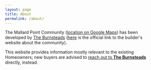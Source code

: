 ```yaml
---
layout: page
title: About
permalink: /about/
---
```


The Mallard Point Community ([location on Google Maps](https://maps.app.goo.gl/GQ2sfvRDqeEA14Cq7)) has been developed by [The Burnsteads](https://www.burnstead.com/) ([here](https://www.burnstead.com/mallard-pointe) is the official link to the builder's website about the community).

This website provides information mostly relevant to the existing Homeowners; new buyers are advised to [reach out to **The Burnsteads**](https://www.burnstead.com/contact-us-today) directly, instead.

<!-- <ul>
  {% for post in site.posts %}
		<li>
    	<a href="{{ post.url }}">{{ post.title }}</a>
  	</li>
  {% endfor %}
</ul> -->